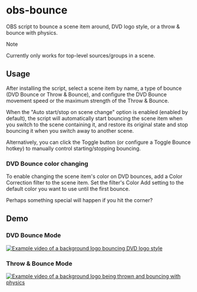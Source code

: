 # obs-bounce

OBS script to bounce a scene item around, DVD logo style, or a throw & bounce with physics.

> [!NOTE]
> Currently only works for top-level sources/groups in a scene.

## Usage

After installing the script, select a scene item by name, a type of bounce (DVD Bounce or Throw & Bounce), and configure the DVD Bounce movement speed or the maximum strength of the Throw & Bounce.

When the "Auto start/stop on scene change" option is enabled (enabled by default), the script will automatically start bouncing the scene item when you switch to the scene containing it, and restore its original state and stop bouncing it when you switch away to another scene.

Alternatively, you can click the Toggle button (or configure a Toggle Bounce hotkey) to manually control starting/stopping bouncing.

### DVD Bounce color changing

To enable changing the scene item's color on DVD bounces, add a Color Correction filter to the scene item. Set the filter's Color Add setting to the default color you want to use until the first bounce.

Perhaps something special will happen if you hit the corner?

## Demo

### DVD Bounce Mode

[![Example video of a background logo bouncing DVD logo style](https://img.youtube.com/vi/FbtzencagAM/sddefault.jpg)](https://www.youtube.com/watch?v=FbtzencagAM)

### Throw & Bounce Mode

[![Example video of a background logo being thrown and bouncing with physics](https://img.youtube.com/vi/TtZ3PpDrpIY/sddefault.jpg)](https://www.youtube.com/watch?v=TtZ3PpDrpIY)
